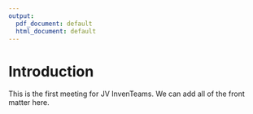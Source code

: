 ```yaml
---
output:
  pdf_document: default
  html_document: default
---
```

# Introduction

This is the first meeting for JV InvenTeams. We can add all of the front matter here. 

